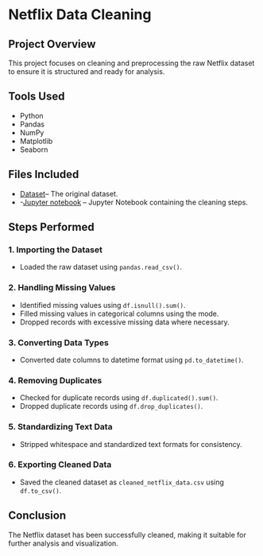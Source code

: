 # Netflix Data Cleaning

## Project Overview
This project focuses on cleaning and preprocessing the raw Netflix dataset to ensure it is structured and ready for analysis.

## Tools Used
- Python
- Pandas
- NumPy
- Matplotlib
- Seaborn

## Files Included
- <a href="https://github.com/khushigupta95/Data_cleaning_Netlfix_data/blob/main/netflix_titles.csv">Dataset</a>– The original dataset.
- -<a href="https://github.com/khushigupta95/Data_cleaning_Netlfix_data/blob/main/NetflixTitlesCleaning.ipynb">Jupyter notebook</a> – Jupyter Notebook containing the cleaning steps.


## Steps Performed

### 1. Importing the Dataset
- Loaded the raw dataset using `pandas.read_csv()`.

### 2. Handling Missing Values
- Identified missing values using `df.isnull().sum()`.
- Filled missing values in categorical columns using the mode.
- Dropped records with excessive missing data where necessary.

### 3. Converting Data Types
- Converted date columns to datetime format using `pd.to_datetime()`.

### 4. Removing Duplicates
- Checked for duplicate records using `df.duplicated().sum()`.
- Dropped duplicate records using `df.drop_duplicates()`.

### 5. Standardizing Text Data
- Stripped whitespace and standardized text formats for consistency.

### 6. Exporting Cleaned Data
- Saved the cleaned dataset as `cleaned_netflix_data.csv` using `df.to_csv()`.


## Conclusion
The Netflix dataset has been successfully cleaned, making it suitable for further analysis and visualization.
